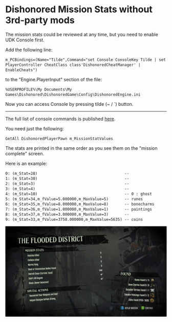# Dishonored Mission Stats without 3rd-party mods

The mission stats could be reviewed at any time, but you need to enable UDK Console first.

Add the following line:

```
m_PCBindings=(Name="Tilde",Command="set Console ConsoleKey Tilde | set PlayerController CheatClass class'DishonoredCheatManager' | EnableCheats")
```

to the "Engine.PlayerInput" section of the file:

```
%USERPROFILE%\My Documents\My Games\Dishonored\DishonoredGame\Config\DishonoredEngine.ini 
```

Now you can access Console by pressing tilde (~ / `) button.

---

The full list of console commands is published [here](https://docs.unrealengine.com/udk/Three/ConsoleCommands.html).

You need just the following:

```
GetAll DishonoredPlayerPawn m_MissionStatValues
```

The stats are printed in the same order as you see them on the "mission complete" screen.

Here is an example:

```
0: (m_Stat=28)                                      -- 
1: (m_Stat=30)                                      -- 
2: (m_Stat=3)                                       -- 
3: (m_Stat=4)                                       -- 
4: (m_Stat=10)                                      -- 0 : ghost
5: (m_Stat=34,m_fValue=5.000000,m_MaxValue=5)       -- runes
6: (m_Stat=35,m_fValue=8.000000,m_MaxValue=8)       -- bonecharms
7: (m_Stat=36,m_fValue=1.000000,m_MaxValue=1)       -- paintings
8: (m_Stat=37,m_fValue=3.000000,m_MaxValue=3)       -- 
9: (m_Stat=33,m_fValue=3758.000000,m_MaxValue=5635) -- coins
```

![ScreenShot](./Dishonored-Mission-Stats.jpg)
